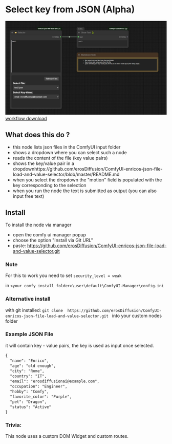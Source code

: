 # Select key from JSON (Alpha)
![Node example](./example_workflows/demo.jpg)
[workflow download ](./example_workflows/demo.png)

## What does this do ?
- this node lists json files in the ComfyUI input folder
- shows a dropdown where you can select such a node
- reads  the content of the file (key value pairs)
- shows the key/value pair in a dropdownhttps://github.com/erosDiffusion/ComfyUI-enricos-json-file-load-and-value-selector/blob/master/README.md
- when you select the dropdown the "motion" field is populated with the key corresponding to the selection
- when you run the node the text is submitted as output (you can also input free text)

## Install
To install the node via manager 
- open the comfy ui manager popup 
- choose the option "Install via Git URL"
- paste: https://github.com/erosDiffusion/ComfyUI-enricos-json-file-load-and-value-selector.git

### Note
For this to work you need to set
```security_level = weak ```

in 
```<your comfy install folder>\user\default\ComfyUI-Manager\config.ini```

### Alternative install 
with git installed:
```git clone  https://github.com/erosDiffusion/ComfyUI-enricos-json-file-load-and-value-selector.git ```
into your custom nodes folder 

### Example JSON File
it will contain key - value pairs, the key is used as input once selected.
```
{
  "name": "Enrico",
  "age": "old enough",
  "city": "Rome",
  "country": "IT",
  "email": "erosdiffusionai@example.com",
  "occupation": "Engineer",
  "hobby": "Comfy",
  "favorite_color": "Purple",
  "pet": "Dragon",
  "status": "Active"
}

```



### Trivia:
This node uses a custom DOM Widget and custom routes.
